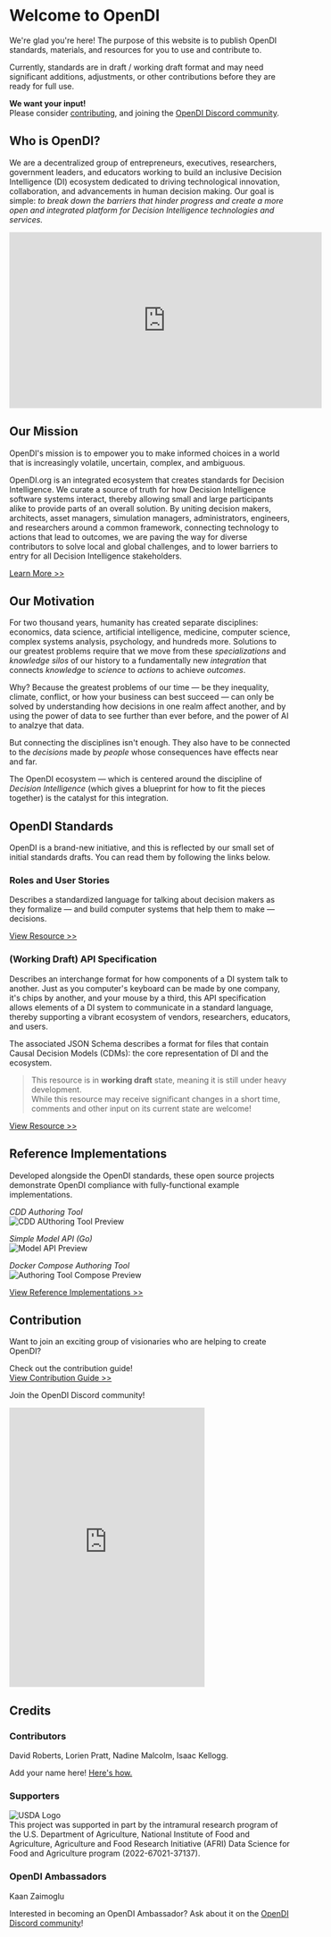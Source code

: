 # Welcome to OpenDI 
We're glad you're here!  The purpose of this website is to publish OpenDI standards, materials, and resources for you to use and contribute to.  

Currently, standards are in draft / working draft format and may need significant additions, adjustments, or other contributions before they are ready for full use. 

**We want your input!**  
Please consider [contributing](./How%20To%20Contribute.md), and joining the [OpenDI Discord community](https://discord.gg/FtAX3JStJz).

## Who is OpenDI?

We are a decentralized group of entrepreneurs, executives, researchers, government leaders, and educators working to build an inclusive Decision Intelligence (DI) ecosystem dedicated to driving technological innovation, collaboration, and advancements in human decision making. Our goal is simple: *to break down the barriers that hinder progress and create a more open and integrated platform for Decision Intelligence technologies and services.*

<p align="center">
<iframe width="560" height="315" src="https://www.youtube-nocookie.com/embed/YUUCtljdrQw?si=d3DYaSUfiVyNgryj" title="YouTube video player" frameborder="0" allow="accelerometer; autoplay; clipboard-write; encrypted-media; gyroscope; picture-in-picture; web-share" referrerpolicy="strict-origin-when-cross-origin" allowfullscreen></iframe>
</p>

## Our Mission

OpenDI's mission is to empower you to make informed choices in a world that is increasingly volatile, uncertain, complex, and ambiguous.

OpenDI.org is an integrated ecosystem that creates standards for Decision Intelligence. We curate a source of truth for how Decision Intelligence software systems interact, thereby allowing small and large participants alike to provide parts of an overall solution. By uniting decision makers, architects, asset managers, simulation managers, administrators, engineers, and researchers around a common framework, connecting technology to actions that lead to outcomes, we are paving the way for diverse contributors to solve local and global challenges, and to lower barriers to entry for all Decision Intelligence stakeholders.

[Learn More >>](./OpenDI%20Intro%20Material.md)

## Our Motivation

For two thousand years, humanity has created separate disciplines: economics, data science, artificial intelligence, medicine, computer science, complex systems analysis, psychology, and hundreds more.  Solutions to our greatest problems require that we move from these *specializations* and *knowledge silos* of our history to a fundamentally new *integration* that connects *knowledge* to *science* to *actions* to achieve *outcomes*. 

Why? Because the greatest problems of our time &mdash; be they inequality, climate, conflict, or how your business can best succeed &mdash; can only be solved by understanding how decisions in one realm affect another, and by using the power of data to see further than ever before, and the power of AI to analzye that data. 

But connecting the disciplines isn't enough. They also have to be connected to the *decisions* made by *people* whose consequences have effects near and far. 

The OpenDI ecosystem &mdash; which is centered around the discipline of *Decision Intelligence* (which gives a blueprint for how to fit the pieces together) is the catalyst for this integration. 

## OpenDI Standards
OpenDI is a brand-new initiative, and this is reflected by our small set of initial standards drafts.  You can read them by following the links below.

### Roles and User Stories

Describes a standardized language for talking about decision makers as they formalize &mdash; and build computer systems that help them to make &mdash; decisions.

[View Resource >>](http://opendi.org/roles-user-stories)

### (Working Draft) API Specification
Describes an interchange format for how components of a DI system talk to another.  Just as you computer's keyboard can be made by one company, it's chips by another, and your mouse by a third, this API specification allows elements of a DI system to communicate in a standard language, thereby supporting a vibrant ecosystem of vendors, researchers, educators, and users.

The associated JSON Schema describes a format for files that contain Causal Decision Models (CDMs): the core representation of DI and the ecosystem.

> This resource is in **working draft** state, meaning it is still under heavy development.  
> While this resource may receive significant changes in a short time, comments and other input on its current state are welcome!

[View Resource >>](http://opendi.org/api-specification)

## Reference Implementations

Developed alongside the OpenDI standards, these open source projects demonstrate OpenDI compliance with fully-functional example implementations.

*CDD Authoring Tool*  
![CDD AUthoring Tool Preview](./img/Authoring%20Tool%20Demo.gif)  

*Simple Model API (Go)*  
![Model API Preview](./img/Model%20API%20Preview.png)

*Docker Compose Authoring Tool*  
![Authoring Tool Compose Preview](./img/Authoring%20Tool%20Compose%20Preview.png)

[View Reference Implementations >>](./How-to-use-OpenDI/Reference%20Implementations.md)

## Contribution

Want to join an exciting group of visionaries who are helping to create OpenDI?

Check out the contribution guide!  
[View Contribution Guide >>](./How%20To%20Contribute.md)  

Join the OpenDI Discord community!  
<iframe src="https://discord.com/widget?id=1208154608984129557&theme=dark" width="350" height="500" allowtransparency="true" frameborder="0" sandbox="allow-popups allow-popups-to-escape-sandbox allow-same-origin allow-scripts"></iframe>

## Credits

### Contributors
David Roberts, Lorien Pratt, Nadine Malcolm, Isaac Kellogg.

Add your name here! [Here's how.](./How%20To%20Contribute.md)

### Supporters
![USDA Logo](img/usda-logo-color.svg)  
This project was supported in part by the intramural research program of the U.S. Department of Agriculture, National Institute of Food and Agriculture, Agriculture and Food Research Initiative (AFRI) Data Science for Food and Agriculture program (2022-67021-37137).

### OpenDI Ambassadors
Kaan Zaimoglu

Interested in becoming an OpenDI Ambassador? Ask about it on the [OpenDI Discord community](https://discord.gg/FtAX3JStJz)!

